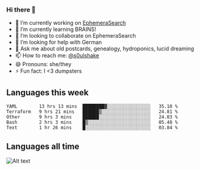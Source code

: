 ### Hi there 👋

<!--
**soulshake/soulshake** is a ✨ _special_ ✨ repository because its `README.md` (this file) appears on your GitHub profile.

Here are some ideas to get you started:

- 🔭 I’m currently working on ...
- 🌱 I’m currently learning ...
- 👯 I’m looking to collaborate on ...
- 🤔 I’m looking for help with ...
- 💬 Ask me about ...
- 📫 How to reach me: ...
- 😄 Pronouns: ...
- ⚡ Fun fact: ...
-->


- 🔭 I’m currently working on [EphemeraSearch](https://www.ephemerasearch.com/)
- 🌱 I’m currently learning BRAINS!
- 👯 I’m looking to collaborate on EphemeraSearch
- 🤔 I’m looking for help with German
- 💬 Ask me about old postcards, genealogy, hydroponics, lucid dreaming
- 📫 How to reach me: [@s0ulshake](https://twitter.com/soulshake)
- 😄 Pronouns: she/they
- ⚡ Fun fact: I <3 dumpsters

## Languages this week

<!--START_SECTION:waka-->
```text
YAML        13 hrs 13 mins  ████████▓░░░░░░░░░░░░░░░░   35.10 % 
Terraform   9 hrs 21 mins   ██████▒░░░░░░░░░░░░░░░░░░   24.81 % 
Other       9 hrs 3 mins    ██████░░░░░░░░░░░░░░░░░░░   24.03 % 
Bash        2 hrs 3 mins    █▒░░░░░░░░░░░░░░░░░░░░░░░   05.48 % 
Text        1 hr 26 mins    █░░░░░░░░░░░░░░░░░░░░░░░░   03.84 % 
```
<!--END_SECTION:waka-->

## Languages all time
![Alt text](https://wakatime.com/share/@aj/6aa10b67-a5e9-4fb1-acaf-8692f4385172.svg)
